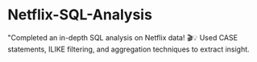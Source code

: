 # Netflix-SQL-Analysis
"Completed an in-depth SQL analysis on Netflix data! 🎬💡 Used CASE statements, ILIKE filtering, and aggregation techniques to extract insight.
